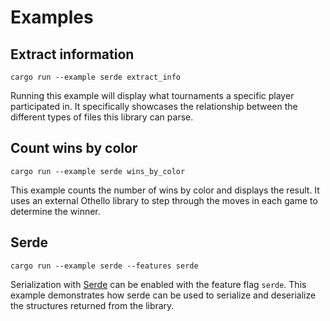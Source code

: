 # Examples

## Extract information

```
cargo run --example serde extract_info
```

Running this example will display what tournaments a specific player participated in. It specifically showcases the relationship between the different types of files this library can parse. 

## Count wins by color

```
cargo run --example serde wins_by_color
```

This example counts the number of wins by color and displays the result. It uses an external Othello library to step through the moves in each game to determine the winner.

## Serde

```
cargo run --example serde --features serde
```

Serialization with [Serde](https://serde.rs/) can be enabled with the feature flag `serde`. This example demonstrates how serde can be used to serialize and deserialize the structures returned from the library.
